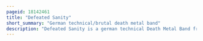 ```yaml
---
pageid: 18142461
title: "Defeated Sanity"
short_summary: "German technical/brutal death metal band"
description: "Defeated Sanity is a german technical Death Metal Band from Dachsbach, Bavaria that was conceived in 1993 by Guitarist Wolfgang Teske and his Son, Drummer Lille Gruber. The Group's current Lineup consists of Gruber Jacob Schmidt Josh Welshman and Vaughn Stoffey. The Band is known for their brutal Abrasive and intricate Style of Death Metal while maintaining almost Jazz Fusion Style Influences at the same Time. The Genre of defeated Sanity has also sometimes been categorized as progressive Death Metal."
---
```


